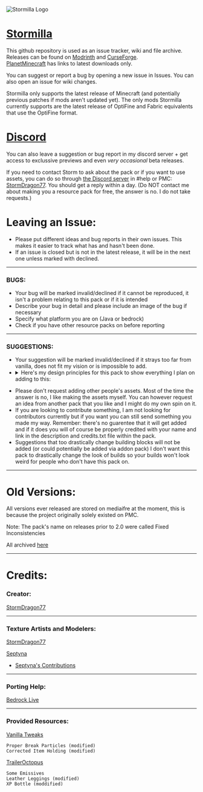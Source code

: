 ![Stormilla Logo](https://github.com/StormDragon77/Stormilla/blob/main/Files/images/imagehost/stormilla3DlogoB.png)

# [Stormilla](https://www.planetminecraft.com/texture-pack/fixed-inconsistencies/)

This github repository is used as an issue tracker, wiki and file archive. Releases can be found on [Modrinth](https://modrinth.com/resourcepack/stormilla) and [CurseForge](https://www.curseforge.com/minecraft/texture-packs/stormilla).<br />[PlanetMinecraft](https://www.planetminecraft.com/texture-pack/fixed-inconsistencies/) has links to latest downloads only.

You can suggest or report a bug by opening a new issue in Issues. You can also open an issue for wiki changes.

Stormilla only supports the latest release of Minecraft (and potentially previous patches if mods aren't updated yet). The only mods Stormilla currently supports are the latest release of OptiFine and Fabric equivalents that use the OptiFine format.

# [Discord](https://discord.gg/e5CKcu2G6c)
You can also leave a suggestion or bug report in my discord server + get access to exclussive previews and even *very occasional* beta releases.

If you need to contact Storm to ask about the pack or if you want to use assets, you can do so through [the Discord server](https://discord.gg/e5CKcu2G6c) in #help or PMC: [StormDragon77](https://www.planetminecraft.com/member/stormdragon77/). You should get a reply within a day. (Do NOT contact me about making you a resource pack for free, the answer is no. I do not take requests.)

# Leaving an Issue:

- Please put different ideas and bug reports in their own issues. This makes it easier to track what has and hasn't been done.
- If an issue is closed but is not in the latest release, it will be in the next one unless marked with declined.

------------------------------
### BUGS:
- Your bug will be marked invalid/declined if it cannot be reproduced, it isn't a problem relating to this pack or if it is intended
- Describe your bug in detail and please include an image of the bug if necessary 
- Specify what platform you are on (Java or bedrock)
- Check if you have other resource packs on before reporting

------------------------------
### SUGGESTIONS:
- Your suggestion will be marked invalid/declined if it strays too far from vanilla, does not fit my vision or is impossible to add.
- <details><summary>Here's my design principles for this pack to show everything I plan on adding to this:</summary>
	- Fix Inconsistencies, fix every texture and model bug a resource pack can fix and also logical inconsistencies<br />
	- Art Style Consistency, Minecraft's current default pack isn't entirely consistent. Some models and textures look old whether they be over-detailed, under-detailed, have a messy color palette or are just a different art style. Some of these are on purpose such as diamond ore and the creeper due to their iconic look but I will still be updating those too anyway.<br />
	- Pixel Consistency, most of the game is already pixel consistent. There are just a few textures that have a different resolution compared to a block. If the pixels are not the same size as the ones on a normal block then it will be fixed if possible.<br />
	- Less Uniformity, most textures that is simply a recolor of an existing texture will be made more unique like the ore changes in 1.17 (as of right now, exceptions are things like wood planks, concrete, and terracotta.)<br />
	- Palette Consistency, Textures of the same material will have the same or a similar color palette (with possibly some exceptions such as iron block and anvil).<br />
	- Parity, Bedrock and java will be as similar as a resource pack allows.<br />
	- Slightly More Realism, Some things will be more realistic while not sacrificing the feel of vanilla.<br />
	- New Item Models, many items have a consistency problem like with the cauldron being 2D and composter 3D. They have no reason to be different. Some items also simply use the flat block texture instead of having a dedicated item texture. I'll be changing both of these.<br />
	- Vanilla Building Blocks, I may make tweaks to them but I will not be drastically changing them. I don't want your builds to look too different with this pack on.<br />
</details>

- Please don't request adding other people's assets. Most of the time the answer is no, I like making the assets myself. You can however request an idea from another pack that you like and I might do my own spin on it.
- If you are looking to contribute something, I am not looking for contributors currently but if you want you can still send something you made my way. Remember: there's no guarentee that it will get added and if it does you will of course be properly credited with your name and link in the description and credits.txt file within the pack.
- Suggestions that too drastically change building blocks will not be added (or could potentially be added via addon pack) I don't want this pack to drastically change the look of builds so your builds won't look weird for people who don't have this pack on.

------------------------------
# Old Versions:

All versions ever released are stored on mediaifre at the moment, this is because the project originally solely existed on PMC.

Note: The pack's name on releases prior to 2.0 were called Fixed Inconsistencies

All archived [here](https://www.mediafire.com/folder/kmjyxf2rvlv8o/Stormilla)

------------------------------
# Credits:

### Creator:

[StormDragon77](https://www.planetminecraft.com/member/stormdragon77)

-----------------------------------------------------------
### Texture Artists and Modelers:

[StormDragon77](https://www.planetminecraft.com/member/stormdragon77)

[Septyna](https://www.planetminecraft.com/member/septyna/)

- [Septyna's Contributions](https://github.com/StormDragon77/Stormilla/blob/main/Files/contributions.txt)

-----------------------------------------------------------
### Porting Help:

[Bedrock Live](https://www.planetminecraft.com/member/bedrock_live/)

-----------------------------------------------------------
### Provided Resources:

[Vanilla Tweaks](https://vanillatweaks.net/)

	Proper Break Particles (modified)
	Corrected Item Holding (modified)
	
[TrailerOctopus](https://www.planetminecraft.com/member/traileroctopus)

	Some Emissives
	Leather Leggings (modified)
	XP Bottle (moddified)
